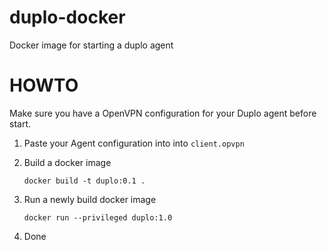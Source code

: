 # duplo-docker
Docker image for starting a duplo agent

# HOWTO

Make sure you have a OpenVPN configuration for your Duplo agent before start.

1. Paste your Agent configuration into into `client.opvpn`

1. Build a docker image

    `docker build -t duplo:0.1 .`
1. Run a newly build docker image
    
    `docker run --privileged duplo:1.0`

1. Done
